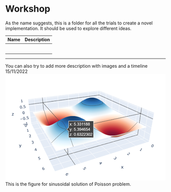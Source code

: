 # Workshop

As the name suggests, this is a folder for all the trials to create a novel implementation. It should be used to explore different ideas.

| Name | Description |
| ---- | ----------- |
|      |             |
|      |             |
|      |             |
|      |             |
|      |             |
|      |             |

---
You can also try to add more description with images and a timeline
15/11/2022
![](3_our_implementation/images/Pasted%20image%2020221115113042.png)
This is the figure for sinusoidal solution of Poisson problem.
